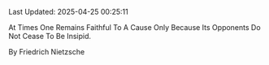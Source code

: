 Last Updated: 2025-04-25 00:25:11

At Times One Remains Faithful To A Cause Only Because Its Opponents Do Not Cease To Be Insipid.

By Friedrich Nietzsche